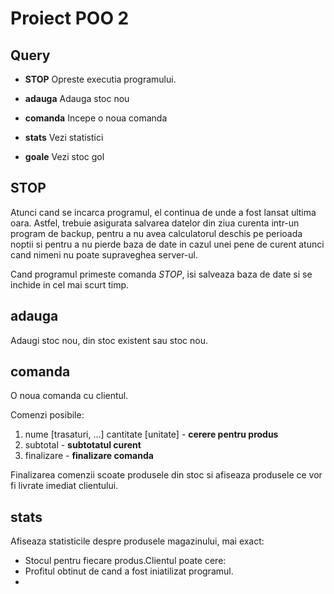 Proiect POO 2
===

Query
---

 * **STOP** Opreste executia programului.
  
 * **adauga** Adauga stoc nou
 
 * **comanda** Incepe o noua comanda
 
 * **stats** Vezi statistici
 
 * **goale** Vezi stoc gol
 
 
STOP
---

Atunci cand se incarca programul, el continua de unde a fost lansat
ultima oara. Astfel, trebuie asigurata salvarea datelor din ziua curenta
intr-un program de backup, pentru a nu avea calculatorul deschis pe perioada
noptii si pentru a nu pierde baza de date in cazul unei pene de curent atunci cand
nimeni nu poate supraveghea server-ul.

Cand programul primeste comanda *STOP*, isi salveaza baza de date si se inchide
in cel mai scurt timp.

adauga
---

Adaugi stoc nou, din stoc existent sau stoc nou. 

comanda
---

O noua comanda cu clientul.

Comenzi posibile: 

 1. nume [trasaturi, ...] cantitate [unitate] - **cerere pentru produs**
 2. subtotal - **subtotatul curent**
 3. finalizare - **finalizare comanda**
 
Finalizarea comenzii scoate produsele din stoc si afiseaza produsele ce vor fi
livrate imediat clientului.

stats
---

Afiseaza statisticile despre produsele magazinului, mai exact:
 
 * Stocul pentru fiecare produs.Clientul poate cere: 
 * Profitul obtinut de cand a fost iniatilizat programul.
 * 